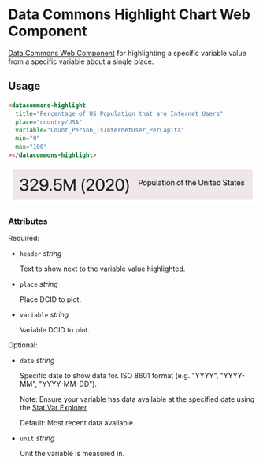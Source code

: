 # Data Commons Highlight Chart Web Component

[Data Commons Web Component](../../README.md) for highlighting a specific
variable value from a specific variable about a single place.

## Usage

```html
<datacommons-highlight
  title="Percentage of US Population that are Internet Users"
  place="country/USA"
  variable="Count_Person_IsInternetUser_PerCapita"
  min="0"
  max="100"
></datacommons-highlight>
```

<img src="../assets/highlight.png" width="620"/>

### Attributes

Required:

- `header` _string_

  Text to show next to the variable value highlighted.

- `place` _string_

  Place DCID to plot.

- `variable` _string_

  Variable DCID to plot.

Optional:

- `date` _string_

  Specific date to show data for. ISO 8601 format (e.g. "YYYY", "YYYY-MM", "YYYY-MM-DD").

  Note: Ensure your variable has data available at the specified date using the [Stat Var Explorer](https://datacommons.org/tools/statvar)

  Default: Most recent data available.

- `unit` _string_
  
  Unit the variable is measured in.
